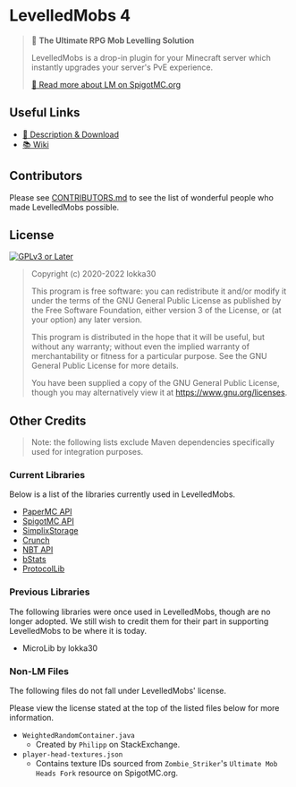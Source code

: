 # LevelledMobs 4

> 🧟 **The Ultimate RPG Mob Levelling Solution**
>
> LevelledMobs is a drop-in plugin for your Minecraft server which instantly upgrades your server's PvE experience.
>
> [🔗 Read more about LM on SpigotMC.org](https://www.spigotmc.org/resources/levelledmobs.74304/)

## Useful Links

* [📜 Description & Download](https://www.spigotmc.org/resources/levelledmobs.74304/)
* [📚 Wiki](https://www.github.com/lokka30/LevelledMobs/wiki/)

## Contributors

Please see [CONTRIBUTORS.md](CONTRIBUTORS.md) to see the list of wonderful people who made LevelledMobs possible.

## License

[![GPLv3 or Later](https://www.gnu.org/graphics/gplv3-or-later.png)](https://www.gnu.org/licenses/gpl-3.0.en.html)

> Copyright (c) 2020-2022 lokka30
>
> This program is free software: you can redistribute it and/or modify
> it under the terms of the GNU General Public License as published by
> the Free Software Foundation, either version 3 of the License, or
> (at your option) any later version.
>
> This program is distributed in the hope that it will be useful,
> but without any warranty; without even the implied warranty of
> merchantability or fitness for a particular purpose.  See the
> GNU General Public License for more details.
>
> You have been supplied a copy of the GNU General Public License,
> though you may alternatively view it at <https://www.gnu.org/licenses>.

## Other Credits

> Note: the following lists exclude Maven dependencies specifically used for integration purposes.

### Current Libraries

Below is a list of the libraries currently used in LevelledMobs.

* [PaperMC API](https://papermc.io/)
* [SpigotMC API](https://www.spigotmc.org/)
* [SimplixStorage](https://www.spigotmc.org/resources/simplixstorage-awesome-library-to-store-data-in-a-better-way.67286/)
* [Crunch](https://github.com/Redempt/Crunch)
* [NBT API](https://www.spigotmc.org/resources/nbt-api.7939/)
* [bStats](https://bstats.org/)
* [ProtocolLib](https://www.spigotmc.org/resources/protocollib.1997/)

### Previous Libraries

The following libraries were once used in LevelledMobs, though are no longer adopted.
We still wish to credit them for their part in supporting LevelledMobs to be where it is today.

* MicroLib by lokka30

### Non-LM Files

The following files do not fall under LevelledMobs' license.

Please view the license stated at the top of the listed files below for more information.

* `WeightedRandomContainer.java`
  * Created by `Philipp` on StackExchange.
* `player-head-textures.json`
  * Contains texture IDs sourced from `Zombie_Striker`'s `Ultimate Mob Heads Fork` resource on SpigotMC.org.
